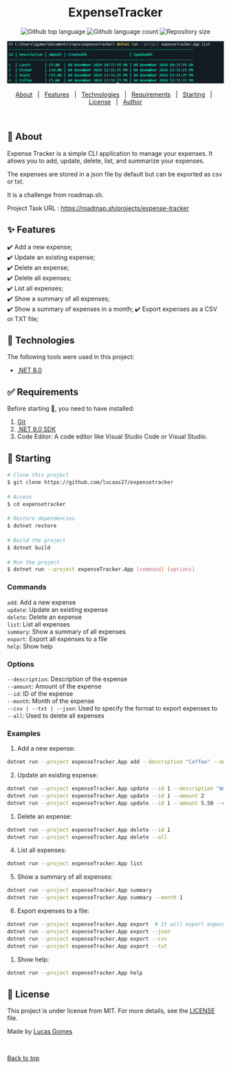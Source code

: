 <div align="center" id="top">
&#xa0;
  <!-- <a href="https://expensetracker.netlify.app">Demo</a> -->
</div>

<h1 align="center">ExpenseTracker</h1>

<p align="center">
  <img alt="Github top language" src="https://img.shields.io/github/languages/top/lucaas27/expensetracker?color=56BEB8">

  <img alt="Github language count" src="https://img.shields.io/github/languages/count/lucaas27/expensetracker?color=56BEB8">

  <img alt="Repository size" src="https://img.shields.io/github/repo-size/lucaas27/expensetracker?color=56BEB8">

</p>
<img src="./image.png" alt="Preview Image">

<!-- Status -->

<!-- <h4 align="center">
	🚧  ExpenseTracker 🚀 Under construction...  🚧
</h4>

<hr> -->

<p align="center">
  <a href="#dart-about">About</a> &#xa0; | &#xa0;
  <a href="#sparkles-features">Features</a> &#xa0; | &#xa0;
  <a href="#rocket-technologies">Technologies</a> &#xa0; | &#xa0;
  <a href="#white_check_mark-requirements">Requirements</a> &#xa0; | &#xa0;
  <a href="#checkered_flag-starting">Starting</a> &#xa0; | &#xa0;
  <a href="#memo-license">License</a> &#xa0; | &#xa0;
  <a href="https://github.com/lucaas27" target="_blank">Author</a>
</p>

<br>

## :dart: About

Expense Tracker is a simple CLI application to manage your expenses. It allows you to add, update, delete, list, and summarize your expenses.

The expenses are stored in a json file by default but can be exported as csv or txt.

It is a challenge from roadmap.sh.

Project Task URL : https://roadmap.sh/projects/expense-tracker

## :sparkles: Features

:heavy_check_mark: Add a new expense;\
:heavy_check_mark: Update an existing expense;\
:heavy_check_mark: Delete an expense;\
:heavy_check_mark: Delete all expenses;\
:heavy_check_mark: List all expenses;\
:heavy_check_mark: Show a summary of all expenses;\
:heavy_check_mark: Show a summary of expenses in a month;
:heavy_check_mark: Export expenses as a CSV or TXT file;

## :rocket: Technologies

The following tools were used in this project:

- [.NET 8.0](https://dotnet.microsoft.com/download/dotnet/8.0)

## :white_check_mark: Requirements

Before starting :checkered_flag:, you need to have installed:

1.  [Git](https://git-scm.com)
2.  [.NET 8.0 SDK](https://dotnet.microsoft.com/download/dotnet/8.0)
3.  Code Editor: A code editor like Visual Studio Code or Visual Studio.

## :checkered_flag: Starting

```bash
# Clone this project
$ git clone https://github.com/lucaas27/expensetracker

# Access
$ cd expensetracker

# Restore dependencies
$ dotnet restore

# Build the project
$ dotnet build

# Run the project
$ dotnet run --project expenseTracker.App [command] [options]

```

### Commands

`add`: Add a new expense\
`update`: Update an existing expense\
`delete`: Delete an expense\
`list`: List all expenses\
`summary`: Show a summary of all expenses\
`export`: Export all expenses to a file\
`help`: Show help

### Options

`--description`: Description of the expense\
`--amount`: Amount of the expense\
`--id`: ID of the expense\
`--month`: Month of the expense\
`--csv | --txt | --json`: Used to specify the format to export expenses to\
`--all`: Used to delete all expenses

### Examples

1. Add a new expense:

```bash
dotnet run --project expenseTracker.App add --description "Coffee" --amount 2.50
```

2. Update an existing expense:

```bash
dotnet run --project expenseTracker.App update --id 1 --description "Water"
dotnet run --project expenseTracker.App update --id 1 --amount 2
dotnet run --project expenseTracker.App update --id 1 --amount 5.50 --description "Lunch"
```

1. Delete an expense:

```bash
dotnet run --project expenseTracker.App delete --id 1
dotnet run --project expenseTracker.App delete --all
```

4. List all expenses:

```bash
dotnet run --project expenseTracker.App list
```

5. Show a summary of all expenses:

```bash
dotnet run --project expenseTracker.App summary
dotnet run --project expenseTracker.App summary --month 1
```

6. Export expenses to a file:

```bash
dotnet run --project expenseTracker.App export  # It will export expenses to a csv by default
dotnet run --project expenseTracker.App export --json
dotnet run --project expenseTracker.App export --csv
dotnet run --project expenseTracker.App export --txt
```

1. Show help:

```bash
dotnet run --project expenseTracker.App help
```

## :memo: License

This project is under license from MIT. For more details, see the [LICENSE](LICENSE) file.

Made by <a href="https://github.com/lucaas27" target="_blank">Lucas Gomes</a>

&#xa0;

<a href="#top">Back to top</a>
